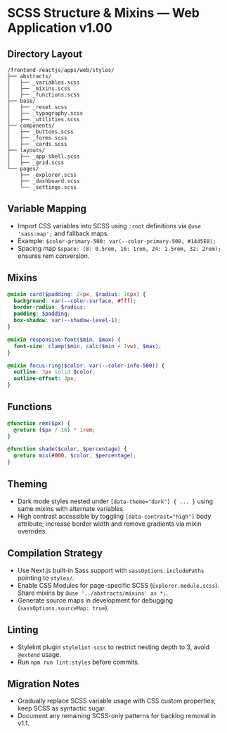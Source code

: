 # SCSS Structure & Mixins — Web Application v1.00

## Directory Layout
```
/frontend-reactjs/apps/web/styles/
├── abstracts/
│   ├── _variables.scss
│   ├── _mixins.scss
│   ├── _functions.scss
├── base/
│   ├── _reset.scss
│   ├── _typography.scss
│   ├── _utilities.scss
├── components/
│   ├── _buttons.scss
│   ├── _forms.scss
│   ├── _cards.scss
├── layouts/
│   ├── _app-shell.scss
│   ├── _grid.scss
└── pages/
    ├── _explorer.scss
    ├── _dashboard.scss
    └── _settings.scss
```

## Variable Mapping
- Import CSS variables into SCSS using `:root` definitions via `@use 'sass:map';` and fallback maps.
- Example: `$color-primary-500: var(--color-primary-500, #1445E0);`
- Spacing map `$space: (8: 0.5rem, 16: 1rem, 24: 1.5rem, 32: 2rem);` ensures rem conversion.

## Mixins
```scss
@mixin card($padding: 24px, $radius: 16px) {
  background: var(--color-surface, #fff);
  border-radius: $radius;
  padding: $padding;
  box-shadow: var(--shadow-level-1);
}

@mixin responsive-font($min, $max) {
  font-size: clamp($min, calc($min + 1vw), $max);
}

@mixin focus-ring($color: var(--color-info-500)) {
  outline: 3px solid $color;
  outline-offset: 3px;
}
```

## Functions
```scss
@function rem($px) {
  @return ($px / 16) * 1rem;
}

@function shade($color, $percentage) {
  @return mix(#000, $color, $percentage);
}
```

## Theming
- Dark mode styles nested under `[data-theme="dark"] { ... }` using same mixins with alternate variables.
- High contrast accessible by toggling `[data-contrast="high"]` body attribute; increase border width and remove gradients via mixin overrides.

## Compilation Strategy
- Use Next.js built-in Sass support with `sassOptions.includePaths` pointing to `styles/`.
- Enable CSS Modules for page-specific SCSS (`Explorer.module.scss`). Share mixins by `@use '../abstracts/mixins' as *;`.
- Generate source maps in development for debugging (`sassOptions.sourceMap: true`).

## Linting
- Stylelint plugin `stylelint-scss` to restrict nesting depth to 3, avoid `@extend` usage.
- Run `npm run lint:styles` before commits.

## Migration Notes
- Gradually replace SCSS variable usage with CSS custom properties; keep SCSS as syntactic sugar.
- Document any remaining SCSS-only patterns for backlog removal in v1.1.
